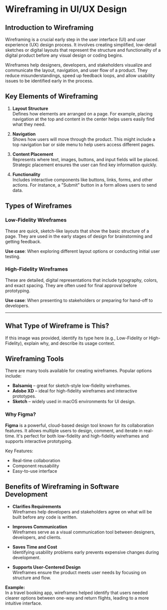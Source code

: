 # Wireframing in UI/UX Design

## Introduction to Wireframing

Wireframing is a crucial early step in the user interface (UI) and user experience (UX) design process. It involves creating simplified, low-detail sketches or digital layouts that represent the structure and functionality of a digital product before any visual design or coding begins.

Wireframes help designers, developers, and stakeholders visualize and communicate the layout, navigation, and user flow of a product. They reduce misunderstandings, speed up feedback loops, and allow usability issues to be identified early in the process.
## Key Elements of Wireframing

1. **Layout Structure**  
   Defines how elements are arranged on a page. For example, placing navigation at the top and content in the center helps users easily find what they need.

2. **Navigation**  
   Shows how users will move through the product. This might include a top navigation bar or side menu to help users access different pages.

3. **Content Placement**  
   Represents where text, images, buttons, and input fields will be placed. Strategic placement ensures the user can find key information quickly.

4. **Functionality**  
   Includes interactive components like buttons, links, forms, and other actions. For instance, a "Submit" button in a form allows users to send data.
## Types of Wireframes

### Low-Fidelity Wireframes
These are quick, sketch-like layouts that show the basic structure of a page. They are used in the early stages of design for brainstorming and getting feedback.

**Use case**: When exploring different layout options or conducting initial user testing.

### High-Fidelity Wireframes
These are detailed, digital representations that include typography, colors, and exact spacing. They are often used for final approval before prototyping.

**Use case**: When presenting to stakeholders or preparing for hand-off to developers.

---

## What Type of Wireframe is This?

If this image was provided, identify its type here (e.g., Low-Fidelity or High-Fidelity), explain why, and describe its usage context.
## Wireframing Tools

There are many tools available for creating wireframes. Popular options include:

- **Balsamiq** – great for sketch-style low-fidelity wireframes.
- **Adobe XD** – ideal for high-fidelity wireframes and interactive prototypes.
- **Sketch** – widely used in macOS environments for UI design.

### Why Figma?

**Figma** is a powerful, cloud-based design tool known for its collaboration features. It allows multiple users to design, comment, and iterate in real-time. It's perfect for both low-fidelity and high-fidelity wireframes and supports interactive prototyping.

Key Features:
- Real-time collaboration
- Component reusability
- Easy-to-use interface
## Benefits of Wireframing in Software Development

- **Clarifies Requirements**  
  Wireframes help developers and stakeholders agree on what will be built before any code is written.

- **Improves Communication**  
  Wireframes serve as a visual communication tool between designers, developers, and clients.

- **Saves Time and Cost**  
  Identifying usability problems early prevents expensive changes during development.

- **Supports User-Centered Design**  
  Wireframes ensure the product meets user needs by focusing on structure and flow.

**Example:**  
In a travel booking app, wireframes helped identify that users needed clearer options between one-way and return flights, leading to a more intuitive interface.
